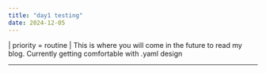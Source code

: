 ```yaml
---
title: "day1 testing"
date: 2024-12-05
---
```


| priority = routine |
This is where you will come in the future to read my blog.
Currently getting comfortable with .yaml design 

---
